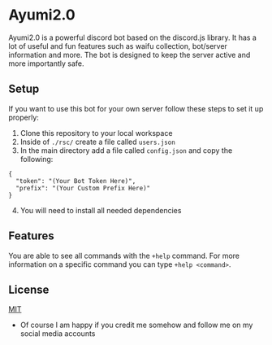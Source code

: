 # Ayumi2.0

Ayumi2.0 is a powerful discord bot based on the discord.js library. It has a lot of useful and fun features such as waifu collection, bot/server information and more. The bot is designed to keep the server active and more importantly safe.

## Setup

If you want to use this bot for your own server follow these steps to set it up properly:

1. Clone this repository to your local workspace
2. Inside of `./rsc/` create a file called `users.json`
3. In the main directory add a file called `config.json` and copy the following:
```
{
  "token": "(Your Bot Token Here)",
  "prefix": "(Your Custom Prefix Here)"
}
```
4. You will need to install all needed dependencies

## Features

You are able to see all commands with the `+help` command. For more information on a specific command you can type `+help <command>`. 



## License
[MIT](https://choosealicense.com/licenses/mit/)
- Of course I am happy if you credit me somehow and follow me on my social media accounts
